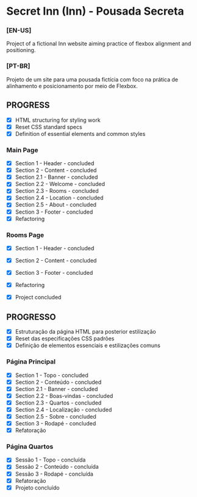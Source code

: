 # Secret Inn (Inn) -  Pousada Secreta

### [EN-US]
Project of a fictional Inn website aiming practice of flexbox alignment and positioning.

### [PT-BR]
Projeto de um site para uma pousada fictícia com foco na prática de alinhamento e posicionamento por meio de Flexbox.


## PROGRESS

- [X] HTML structuring for styling work
- [X] Reset CSS standard specs
- [X] Definition of essential elements and common styles
### Main Page
- [X] Section 1 - Header - concluded
- [X] Section 2 - Content - concluded
- [X] Section 2.1 - Banner - concluded
- [X] Section 2.2 - Welcome - concluded
- [X] Section 2.3 - Rooms - concluded
- [X] Section 2.4 - Location - concluded
- [X] Section 2.5 - About - concluded
- [X] Section 3 - Footer - concluded
- [X] Refactoring
### Rooms Page
- [X] Section 1 - Header - concluded
- [X] Section 2 - Content - concluded
- [X] Section 3 - Footer - concluded
- [X] Refactoring
- [X] Project concluded


## PROGRESSO

- [X] Estruturação da página HTML para posterior estilização
- [X] Reset das especificações CSS padrões
- [X] Definição de elementos essenciais e estilizações comuns
### Página Principal
- [X] Section 1 - Topo - concluded
- [X] Section 2 - Conteúdo - concluded
- [X] Section 2.1 - Banner - concluded
- [X] Section 2.2 - Boas-vindas - concluded
- [X] Section 2.3 - Quartos - concluded
- [X] Section 2.4 - Localização - concluded
- [X] Section 2.5 - Sobre - concluded
- [X] Section 3 - Rodapé - concluded
- [X] Refatoração
### Página Quartos
- [X] Sessão 1 - Topo - concluída
- [X] Sessão 2 - Conteúdo - concluída
- [X] Sessão 3 - Rodapé - concluída
- [X] Refatoração
- [X] Projeto concluído
